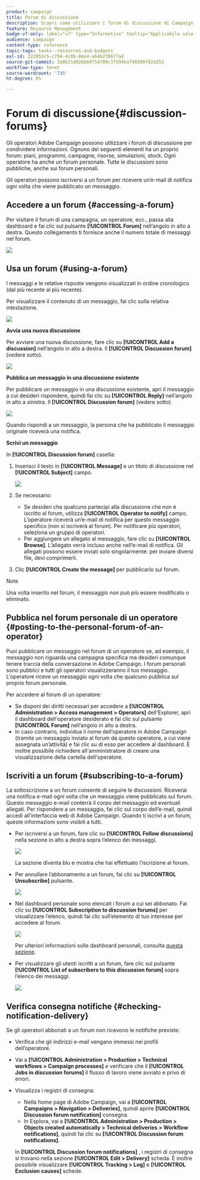 ```yaml
---
product: campaign
title: Forum di discussione
description: Scopri come utilizzare i forum di discussione di Campaign
feature: Resource Management
badge-v7-only: label="v7" type="Informative" tooltip="Applicabile solo a Campaign Classic v7"
audience: campaign
content-type: reference
topic-tags: tasks--resources-and-budgets
exl-id: 222853c5-c754-4c0b-8ee4-a64b2f8677a4
source-git-commit: 3a9b21d626b60754789c3f594ba798309f62a553
workflow-type: tm+mt
source-wordcount: '735'
ht-degree: 0%

---
```


# Forum di discussione{#discussion-forums}



Gli operatori Adobe Campaign possono utilizzare i forum di discussione per condividere informazioni. Ognuno dei seguenti elementi ha un proprio forum: piani, programmi, campagne, risorse, simulazioni, stock. Ogni operatore ha anche un forum personale. Tutte le discussioni sono pubbliche, anche sui forum personali.

Gli operatori possono iscriversi a un forum per ricevere un’e-mail di notifica ogni volta che viene pubblicato un messaggio.

## Accedere a un forum {#accessing-a-forum}

Per visitare il forum di una campagna, un operatore, ecc., passa alla dashboard e fai clic sul pulsante **[!UICONTROL Forum]** nell’angolo in alto a destra. Questo collegamento ti fornisce anche il numero totale di messaggi nel forum.

![](assets/mrm_forum_access_link.png)

## Usa un forum {#using-a-forum}

I messaggi e le relative risposte vengono visualizzati in ordine cronologico (dal più recente al più recente).

Per visualizzare il contenuto di un messaggio, fai clic sulla relativa intestazione.

![](assets/mrm_forum_expand_msg.png)

**Avvia una nuova discussione**

Per avviare una nuova discussione, fare clic su **[!UICONTROL Add a discussion]** nell’angolo in alto a destra. Il **[!UICONTROL Discussion forum]** (vedere sotto).

![](assets/mrm_forum_new_thread.png)

**Pubblica un messaggio in una discussione esistente**

Per pubblicare un messaggio in una discussione esistente, apri il messaggio a cui desideri rispondere, quindi fai clic su **[!UICONTROL Reply]** nell’angolo in alto a sinistra. Il **[!UICONTROL Discussion forum]** (vedere sotto).

![](assets/mrm_forum_answer_msg.png)

Quando rispondi a un messaggio, la persona che ha pubblicato il messaggio originale riceverà una notifica.

**Scrivi un messaggio**

In **[!UICONTROL Discussion forum]** casella:

1. Inserisci il testo in **[!UICONTROL Message]** e un titolo di discussione nel **[!UICONTROL Subject]** campo.

   ![](assets/mrm_forum_edit_msg.png)

1. Se necessario:

   * Se desideri che qualcuno partecipi alla discussione che non è iscritto al forum, utilizza **[!UICONTROL Operator to notify]** campo. L’operatore riceverà un’e-mail di notifica per questo messaggio specifico (non si iscriverà al forum). Per notificare più operatori, seleziona un gruppo di operatori.
   * Per aggiungere un allegato al messaggio, fare clic su **[!UICONTROL Browse]**. L’allegato verrà incluso anche nell’e-mail di notifica. Gli allegati possono essere inviati solo singolarmente: per inviare diversi file, devi comprimerli.

1. Clic **[!UICONTROL Create the message]** per pubblicarlo sul forum.

>[!NOTE]
>
>Una volta inserito nel forum, il messaggio non può più essere modificato o eliminato.

## Pubblica nel forum personale di un operatore {#posting-to-the-personal-forum-of-an-operator}

Puoi pubblicare un messaggio nel forum di un operatore se, ad esempio, il messaggio non riguarda una campagna specifica ma desideri comunque tenere traccia della conversazione in Adobe Campaign. I forum personali sono pubblici e tutti gli operatori visualizzeranno il tuo messaggio. L&#39;operatore riceve un messaggio ogni volta che qualcuno pubblica sul proprio forum personale.

Per accedere al forum di un operatore:

* Se disponi dei diritti necessari per accedere a **[!UICONTROL Administration > Access management > Operators]** dell&#39;Explorer, apri il dashboard dell&#39;operatore desiderato e fai clic sul pulsante **[!UICONTROL Forum]** nell’angolo in alto a destra.
* In caso contrario, individua il nome dell’operatore in Adobe Campaign (tramite un messaggio inviato al forum da questo operatore, a cui viene assegnata un’attività) e fai clic su di esso per accedere al dashboard. È inoltre possibile richiedere all&#39;amministratore di creare una visualizzazione della cartella dell&#39;operatore.

## Iscriviti a un forum {#subscribing-to-a-forum}

La sottoscrizione a un forum consente di seguire le discussioni. Riceverai una notifica e-mail ogni volta che un messaggio viene pubblicato sul forum. Questo messaggio e-mail conterrà il corpo del messaggio ed eventuali allegati. Per rispondere a un messaggio, fai clic sul corpo dell’e-mail, quindi accedi all’interfaccia web di Adobe Campaign. Quando ti iscrivi a un forum, queste informazioni sono visibili a tutti.

* Per iscriversi a un forum, fare clic su **[!UICONTROL Follow discussions]** nella sezione in alto a destra sopra l’elenco dei messaggi.

  ![](assets/mrm_forum_subscribe.png)

  La sezione diventa blu e mostra che hai effettuato l’iscrizione al forum.

* Per annullare l’abbonamento a un forum, fai clic su **[!UICONTROL Unsubscribe]** pulsante.

  ![](assets/mrm_forum_unsubscribe.png)

* Nel dashboard personale sono elencati i forum a cui sei abbonato. Fai clic su **[!UICONTROL Subscription to discussion forums]** per visualizzare l’elenco, quindi fai clic sull’elemento di tuo interesse per accedere al forum.

  ![](assets/platform_dashboard_operator_subscr_forums.png)

  Per ulteriori informazioni sulle dashboard personali, consulta [questa sezione](../../platform/using/access-management-operators.md).

* Per visualizzare gli utenti iscritti a un forum, fare clic sul pulsante **[!UICONTROL List of subscribers to this discussion forum]** sopra l’elenco dei messaggi.

  ![](assets/mrm_forum_subscribers.png)

## Verifica consegna notifiche {#checking-notification-delivery}

Se gli operatori abbonati a un forum non ricevono le notifiche previste:

* Verifica che gli indirizzi e-mail vengano immessi nei profili dell’operatore.
* Vai a **[!UICONTROL Administration > Production > Technical workflows > Campaign processes]** e verificare che il **[!UICONTROL Jobs in discussion forums]** il flusso di lavoro viene avviato e privo di errori.
* Visualizza i registri di consegna:

   * Nella home page di Adobe Campaign, vai a **[!UICONTROL Campaigns > Navigation > Deliveries]**, quindi aprire **[!UICONTROL Discussion forum notification]** consegna.
   * In Esplora, vai a **[!UICONTROL Administration > Production > Objects created automatically > Technical deliveries > Workflow notifications]**, quindi fai clic su **[!UICONTROL Discussion forum notifications]**.

  In **[!UICONTROL Discussion forum notifications]** , i registri di consegna si trovano nella sezione **[!UICONTROL Edit > Delivery]** scheda. È inoltre possibile visualizzare **[!UICONTROL Tracking > Log]** e **[!UICONTROL Exclusion causes]** schede.

